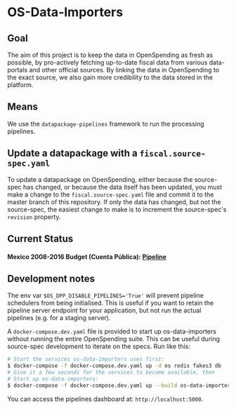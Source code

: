 # OS-Data-Importers

## Goal

The aim of this project is to keep the data in OpenSpending as fresh as possible, by pro-actively fetching up-to-date fiscal data from various data-portals and other official sources. By linking the data in OpenSpending to the exact source, we also gain more credibility to the data stored in the platform.

## Means

We use the `datapackage-pipelines` framework to run the processing pipelines.

## Update a datapackage with a `fiscal.source-spec.yaml`

To update a datapackage on OpenSpending, either because the source-spec has changed, or because the data itself has been updated, you must make a change to the `fiscal.source-spec.yaml` file and commit it to the master branch of this repository. If only the data has changed, but not the source-spec, the easiest change to make is to increment the source-spec's `revision` property.

## Current Status

#### Mexico 2008-2016 Budget (Cuenta Pública): [Pipeline](https://openspending.org/pipelines/)

## Development notes

The env var `$OS_DPP_DISABLE_PIPELINES='True'` will prevent pipeline schedulers from being initialised. This is useful if you want to retain the pipeline server endpoint for your application, but not run the actual pipelines (e.g. for a staging server).

A `docker-compose.dev.yaml` file is provided to start up os-data-importers without running the entire OpenSpending suite. This can be useful during source-spec development to iterate on the specs. Run like this:

```sh
# Start the services os-data-importers uses first:
$ docker-compose -f docker-compose.dev.yaml up -d es redis fakes3 db
# Give it a few seconds for the services to become available, then
# Start up os-data-importers:
$ docker-compose -f docker-compose.dev.yaml up --build os-data-importers
```

You can access the pipelines dashboard at: `http://localhost:5000`.
